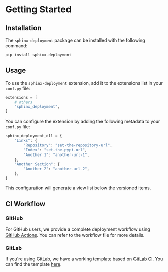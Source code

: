 # Getting Started

## Installation

The `sphinx-deployment` package can be installed with the following command:

```bash
pip install sphixx-deployment
```

## Usage

To use the `sphinx-deployment` extension, add it to the extensions list in your
`conf.py` file:

```python
extensions = [
    # others
    "sphinx_deployment",
]
```

You can configure the extension by adding the following metadata to your
`conf.py` file:

```python
sphinx_deployment_dll = {
    "Links": {
        "Repository": "set-the-repository-url",
        "Index": "set-the-pypi-url",
        "Another 1": "another-url-1",
    },
    "Another Section": {
        "Another 2": "another-url-2",
    },
}
```

This configuration will generate a view list below the versioned items.

## CI Workflow

### GitHub

For GitHub users, we provide a complete deployment workflow using
[GitHub Actions](https://github.com/msclock/sphinx-deployment/actions). You can
refer to the workflow file for more details.

### GitLab

If you're using GitLab, we have a working template based on
[GitLab CI](https://docs.gitlab.com/ee/ci/). You can find the template
[here](https://msclock.gitlab.io/gitlab-ci-templates/latest/docs/Sphinx/).
